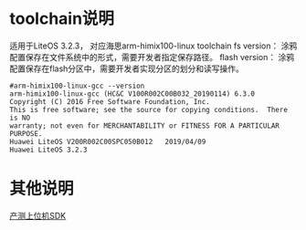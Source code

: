 # toolchain说明

适用于LiteOS 3.2.3， 对应海思arm-himix100-linux toolchain
fs version： 涂鸦配置保存在文件系统中的形式，需要开发者指定保存路径。
flash version： 涂鸦配置保存在flash分区中，需要开发者实现分区的划分和读写操作。
```shell
#arm-himix100-linux-gcc --version
arm-himix100-linux-gcc (HC&C V100R002C00B032_20190114) 6.3.0
Copyright (C) 2016 Free Software Foundation, Inc.
This is free software; see the source for copying conditions.  There is NO
warranty; not even for MERCHANTABILITY or FITNESS FOR A PARTICULAR PURPOSE.
Huawei LiteOS V200R002C00SPC050B012   2019/04/09
Huawei LiteOS 3.2.3
```



# 其他说明

[产测上位机SDK](https://github.com/TuyaInc/TUYA_PTS_SDK/)
